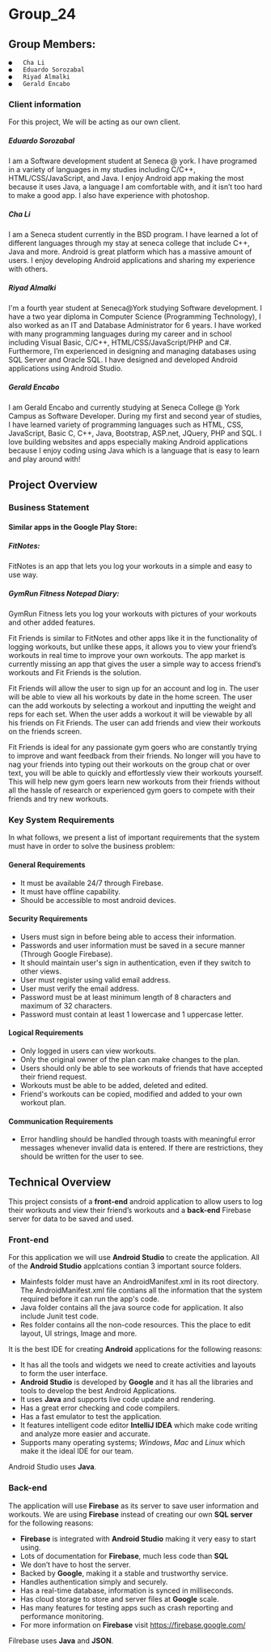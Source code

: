 # Group_24
## Group Members:
    ●   Cha Li
    ●   Eduardo Sorozabal
    ●   Riyad Almalki
    ●   Gerald Encabo
    
### Client information
For this project, We will be acting as our own client. 
##### Eduardo Sorozabal
I am a Software development student at Seneca @ york. I have programed in a variety of languages in my studies including C/C++, HTML/CSS/JavaScript, and Java. I enjoy Android app making the most because it uses Java, a language I am comfortable with, and it isn’t too hard to make a good app. I also have experience with photoshop.

##### Cha Li 
I am a Seneca student currently in the BSD program. I have learned a lot of different languages through my stay at seneca college that include C++, Java and more. Android is great platform which has a massive amount of users. I enjoy developing Android applications and sharing my experience with others.

##### Riyad Almalki
I'm a fourth year student at Seneca@York studying Software development. I have a two year diploma in Computer Science (Programming Technology), I also worked as an IT and Database Administrator for 6 years. I have worked with many programming languages during my career and in school including Visual Basic, C/C++, HTML/CSS/JavaScript/PHP and C#. Furthermore, I’m experienced in designing and managing databases using SQL Server and Oracle SQL. I have designed and developed Android applications using Android Studio.

##### Gerald Encabo
I am Gerald Encabo and currently studying at Seneca College @ York Campus as Software Developer. During my first and second year of studies, I have learned variety of programming languages such as HTML, CSS, JavaScript, Basic C, C++, Java, Bootstrap, ASP.net, JQuery, PHP and SQL. I love building websites and apps especially making Android applications because I enjoy coding using Java which is a language that is easy to learn and play around with!


## Project Overview

### Business Statement

#### Similar apps in the Google Play Store:

##### FitNotes:

FitNotes is an app that lets you log your workouts in a simple and easy to use way.

##### GymRun Fitness Notepad Diary:

GymRun Fitness lets you log your workouts with pictures of your workouts and other added features.

Fit Friends is similar to FitNotes and other apps like it in the functionality of logging workouts, but unlike these apps, it allows you to view your friend’s workouts in real time to improve your own workouts. The app market is currently missing an app that gives the user a simple way to access friend’s workouts and Fit Friends is the solution.

Fit Friends will allow the user to sign up for an account and log in. The user will be able to view all his workouts by date in the home screen. The user can the add workouts by selecting a workout and inputting the weight and reps for each set. When the user adds a workout it will be viewable by all his friends on Fit Friends. The user can add friends and view their workouts on the friends screen.

Fit Friends is ideal for any passionate gym goers who are constantly trying to improve and want feedback from their friends. No longer will you have to nag your friends into typing out their workouts on the group chat or over text, you will be able to quickly and effortlessly view their workouts yourself. This will help new gym goers learn new workouts from their friends without all the hassle of research or experienced gym goers to compete with their friends and try new workouts.

### Key System Requirements
In what follows, we present a list of important requirements that the system must have in order to solve the business problem:

#### General Requirements   
* It must be available 24/7 through Firebase.
* It must have offline capability.
* Should be accessible to most android devices.

#### Security Requirements
* Users must sign in before being able to access their information.
* Passwords and user information must be saved in a secure manner (Through Google Firebase).
* It should maintain user's sign in authentication, even if they switch to other views.
* User must register using valid email address.
* User must verify the email address.
* Password must be at least minimum length of 8 characters and maximum of 32 characters.
* Password must contain at least 1 lowercase and 1 uppercase letter.
#### Logical Requirements
* Only logged in users can view workouts.
* Only the original owner of the plan can make changes to the plan.
* Users should only be able to see workouts of friends that have accepted their friend request.
* Workouts must be able to be added, deleted and edited.
* Friend's workouts can be copied, modified and added to your own workout plan.
#### Communication Requirements
* Error handling should be handled through toasts with meaningful error messages whenever invalid data is entered. If there are restrictions, they should be written for the user to see.

## Technical Overview

This project consists of a **front-end** android application to allow users to log their workouts and view their friend’s workouts and a **back-end** Firebase server for data to be saved and used.

### Front-end

For this application we will use **Android Studio** to create the application. All of the **Android Studio** applcations contian 3 important source folders.

- Mainfests folder must have an AndroidManifest.xml in its root directory. The AndroidManifest.xml file contians all the information that the system required before it can run the app's code.
- Java folder contains all the java source code for application. It also include Junit test code.
- Res folder contains all the non-code resources. This the place to edit layout, UI strings, Image and more.

It is the best IDE for creating **Android** applications for the following reasons:
- It has all the tools and widgets we need to create activities and layouts to form the user interface.  
- **Android Studio** is developed by **Google** and it has all the libraries and tools to develop the best Android Applications.
- It uses **Java** and supports live code update and rendering.
- Has a great error checking and code compilers.
- Has a fast emulator to test the application.
- It features intelligent code editor **IntelliJ IDEA** which make code writing and analyze more easier and accurate.
- Supports many operating systems; *Windows*, *Mac* and *Linux* which make it the ideal IDE for our team. 

Android Studio uses **Java**.
### Back-end

The application will use **Firebase** as its server to save user information and workouts. We are using **Firebase** instead of creating our own **SQL server** for the following reasons:
- **Firebase** is integrated with **Android Studio** making it very easy to start using.
- Lots of documentation for **Firebase**, much less code than **SQL**
- We don’t have to host the server.
- Backed by **Google**, making it a stable and trustworthy service.
- Handles authentication simply and securely.
- Has a real-time database, information is synced in milliseconds.
- Has cloud storage to store and server files at **Google** scale.
- Has many features for testing apps such as crash reporting and performance monitoring.
- For more information on **Firebase** visit https://firebase.google.com/

Filrebase uses **Java** and **JSON**.

